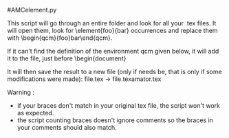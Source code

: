 #AMCelement.py

This script will go through an entire folder and look for all your
.tex files. It will open them, look for \element{foo}{bar} occurrences
and replace them with \begin{qcm}{foo}bar\end{qcm}.
    
If it can't find the definition of the environment qcm given below,
it will add it to the file, just before \begin{document}
    
It will then save the result to a new file (only if needs be, that is
only if some modifications were made):
file.tex -> file.texamator.tex
    
Warning : 
- if your braces don't match in your original tex file, the script
won't work as expected.
- the script counting braces doesn't ignore comments so the braces
in your comments should also match.